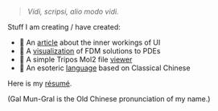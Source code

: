 > *Vidi, scripsi, alio modo vidi.*

Stuff I am creating / have created:
- 📜 An [article](https://galmungral.github.io/sigui/) about the inner workings of UI
- 🌌 A [visualization](https://galmungral.github.io/fdm-viz/) of FDM solutions to PDEs
- 🧬 A simple Tripos Mol2 file [viewer](https://galmungral.github.io/mol-renderer)
- 🔣 An esoteric [language](https://galmungral.github.io/hanbun-lang/) based on Classical Chinese

Here is my [résumé](https://raw.githubusercontent.com/GalMunGral/galmungral/main/RESUME). 

(Gal Mun-Gral is the Old Chinese pronunciation of my name.)
